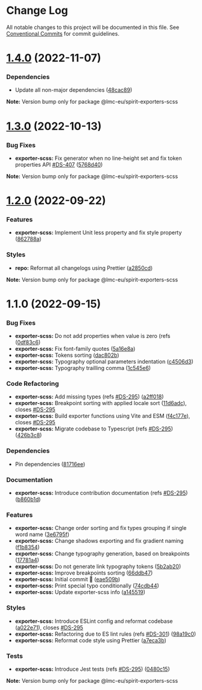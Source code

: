 # Change Log

All notable changes to this project will be documented in this file.
See [Conventional Commits](https://conventionalcommits.org) for commit guidelines.

<a name="1.4.0"></a>

# [1.4.0](https://github.com/lmc-eu/spirit-design-system/compare/@lmc-eu/spirit-exporters-scss@1.3.0...@lmc-eu/spirit-exporters-scss@1.4.0) (2022-11-07)

### Dependencies

- Update all non-major dependencies ([48cac89](https://github.com/lmc-eu/spirit-design-system/commit/48cac89))

**Note:** Version bump only for package @lmc-eu/spirit-exporters-scss

<a name="1.3.0"></a>

# [1.3.0](https://github.com/lmc-eu/spirit-design-system/compare/@lmc-eu/spirit-exporters-scss@1.2.0...@lmc-eu/spirit-exporters-scss@1.3.0) (2022-10-13)

### Bug Fixes

- **exporter-scss:** Fix generator when no line-height set and fix token properties API [#DS-407](https://github.com/lmc-eu/spirit-design-system/issues/DS-407) ([5768d40](https://github.com/lmc-eu/spirit-design-system/commit/5768d40))

**Note:** Version bump only for package @lmc-eu/spirit-exporters-scss

<a name="1.2.0"></a>

# [1.2.0](https://github.com/lmc-eu/spirit-design-system/compare/@lmc-eu/spirit-exporters-scss@1.1.0...@lmc-eu/spirit-exporters-scss@1.2.0) (2022-09-22)

### Features

- **exporter-scss:** Implement Unit less property and fix style property ([862788a](https://github.com/lmc-eu/spirit-design-system/commit/862788a))

### Styles

- **repo:** Reformat all changelogs using Prettier ([a2850cd](https://github.com/lmc-eu/spirit-design-system/commit/a2850cd))

**Note:** Version bump only for package @lmc-eu/spirit-exporters-scss

<a name="1.1.0"></a>

# 1.1.0 (2022-09-15)

### Bug Fixes

- **exporter-scss:** Do not add properties when value is zero (refs ([0df83c6](https://github.com/lmc-eu/spirit-design-system/commit/0df83c6))
- **exporter-scss:** Fix font-family quotes ([5a16e8a](https://github.com/lmc-eu/spirit-design-system/commit/5a16e8a))
- **exporter-scss:** Tokens sorting ([dac802b](https://github.com/lmc-eu/spirit-design-system/commit/dac802b))
- **exporter-scss:** Typography optional parameters indentation ([c4506d3](https://github.com/lmc-eu/spirit-design-system/commit/c4506d3))
- **exporter-scss:** Typography trailling comma ([1c545e6](https://github.com/lmc-eu/spirit-design-system/commit/1c545e6))

### Code Refactoring

- **exporter-scss:** Add missing types (refs [#DS-295](https://github.com/lmc-eu/spirit-design-system/issues/DS-295)) ([a2ff018](https://github.com/lmc-eu/spirit-design-system/commit/a2ff018))
- **exporter-scss:** Breakpoint sorting with applied locale sort ([11d6adc](https://github.com/lmc-eu/spirit-design-system/commit/11d6adc)), closes [#DS-295](https://github.com/lmc-eu/spirit-design-system/issues/DS-295)
- **exporter-scss:** Build exporter functions using Vite and ESM ([f4c177e](https://github.com/lmc-eu/spirit-design-system/commit/f4c177e)), closes [#DS-295](https://github.com/lmc-eu/spirit-design-system/issues/DS-295)
- **exporter-scss:** Migrate codebase to Typescript (refs [#DS-295](https://github.com/lmc-eu/spirit-design-system/issues/DS-295)) ([426b3c8](https://github.com/lmc-eu/spirit-design-system/commit/426b3c8))

### Dependencies

- Pin dependencies ([81716ee](https://github.com/lmc-eu/spirit-design-system/commit/81716ee))

### Documentation

- **exporter-scss:** Introduce contribution documentation (refs [#DS-295](https://github.com/lmc-eu/spirit-design-system/issues/DS-295)) ([b860b1d](https://github.com/lmc-eu/spirit-design-system/commit/b860b1d))

### Features

- **exporter-scss:** Change order sorting and fix types grouping if single word name ([3e6795f](https://github.com/lmc-eu/spirit-design-system/commit/3e6795f))
- **exporter-scss:** Change shadows exporting and fix gradient naming ([f1b8354](https://github.com/lmc-eu/spirit-design-system/commit/f1b8354))
- **exporter-scss:** Change typography generation, based on breakpoints ([17781a4](https://github.com/lmc-eu/spirit-design-system/commit/17781a4))
- **exporter-scss:** Do not generate link typography tokens ([5b2ab20](https://github.com/lmc-eu/spirit-design-system/commit/5b2ab20))
- **exporter-scss:** Improve breakpoints sorting ([66ddb47](https://github.com/lmc-eu/spirit-design-system/commit/66ddb47))
- **exporter-scss:** Initial commit 🚀 ([eae509b](https://github.com/lmc-eu/spirit-design-system/commit/eae509b))
- **exporter-scss:** Print special typo conditionally ([74cdb44](https://github.com/lmc-eu/spirit-design-system/commit/74cdb44))
- **exporter-scss:** Update exporter-scss info ([a145519](https://github.com/lmc-eu/spirit-design-system/commit/a145519))

### Styles

- **exporter-scss:** Introduce ESLint config and reformat codebase ([a022e71](https://github.com/lmc-eu/spirit-design-system/commit/a022e71)), closes [#DS-295](https://github.com/lmc-eu/spirit-design-system/issues/DS-295)
- **exporter-scss:** Refactoring due to ES lint rules (refs [#DS-301](https://github.com/lmc-eu/spirit-design-system/issues/DS-301)) ([98a19c0](https://github.com/lmc-eu/spirit-design-system/commit/98a19c0))
- **exporter-scss:** Reformat code style using Prettier ([a7eca3b](https://github.com/lmc-eu/spirit-design-system/commit/a7eca3b))

### Tests

- **exporter-scss:** Introduce Jest tests (refs [#DS-295](https://github.com/lmc-eu/spirit-design-system/issues/DS-295)) ([0480c15](https://github.com/lmc-eu/spirit-design-system/commit/0480c15))

**Note:** Version bump only for package @lmc-eu/spirit-exporters-scss
